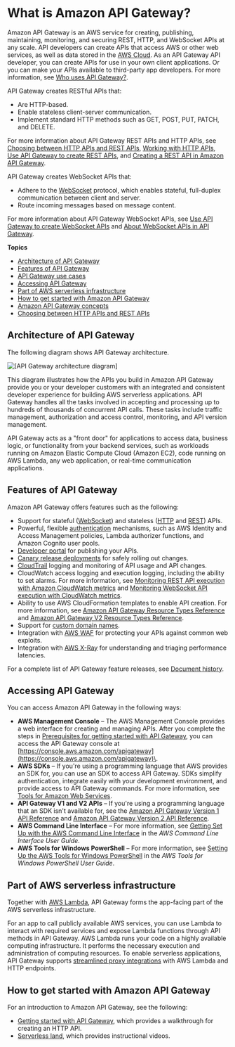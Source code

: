 # What is Amazon API Gateway?<a name="welcome"></a>

Amazon API Gateway is an AWS service for creating, publishing, maintaining, monitoring, and securing REST, HTTP, and WebSocket APIs at any scale\. API developers can create APIs that access AWS or other web services, as well as data stored in the [AWS Cloud](https://aws.amazon.com/what-is-cloud-computing/)\. As an API Gateway API developer, you can create APIs for use in your own client applications\. Or you can make your APIs available to third\-party app developers\. For more information, see [Who uses API Gateway?](api-gateway-overview-developer-experience.md#apigateway-who-uses-api-gateway)\.

API Gateway creates RESTful APIs that:
+ Are HTTP\-based\.
+ Enable stateless client\-server communication\.
+ Implement standard HTTP methods such as GET, POST, PUT, PATCH, and DELETE\.

For more information about API Gateway REST APIs and HTTP APIs, see [Choosing between HTTP APIs and REST APIs](http-api-vs-rest.md), [Working with HTTP APIs](http-api.md), [Use API Gateway to create REST APIs](api-gateway-overview-developer-experience.md#api-gateway-overview-rest), and [Creating a REST API in Amazon API Gateway](how-to-create-api.md)\.

API Gateway creates WebSocket APIs that:
+ Adhere to the [WebSocket](https://tools.ietf.org/html/rfc6455) protocol, which enables stateful, full\-duplex communication between client and server\.
+ Route incoming messages based on message content\.

For more information about API Gateway WebSocket APIs, see [Use API Gateway to create WebSocket APIs](api-gateway-overview-developer-experience.md#api-gateway-overview-websocket) and [About WebSocket APIs in API Gateway](apigateway-websocket-api-overview.md)\.

**Topics**
+ [Architecture of API Gateway](#api-gateway-overview-aws-backbone)
+ [Features of API Gateway](#api-gateway-overview-features)
+ [API Gateway use cases](api-gateway-overview-developer-experience.md)
+ [Accessing API Gateway](#introduction-accessing-apigateway)
+ [Part of AWS serverless infrastructure](#api-gateway-overview-a-serverless-pillar)
+ [How to get started with Amazon API Gateway](#welcome-how-to-get-started)
+ [Amazon API Gateway concepts](api-gateway-basic-concept.md)
+ [Choosing between HTTP APIs and REST APIs](http-api-vs-rest.md)

## Architecture of API Gateway<a name="api-gateway-overview-aws-backbone"></a>

The following diagram shows API Gateway architecture\.

![\[API Gateway architecture diagram\]](http://docs.aws.amazon.com/apigateway/latest/developerguide/images/Product-Page-Diagram_Amazon-API-Gateway-How-Works.png)

This diagram illustrates how the APIs you build in Amazon API Gateway provide you or your developer customers with an integrated and consistent developer experience for building AWS serverless applications\. API Gateway handles all the tasks involved in accepting and processing up to hundreds of thousands of concurrent API calls\. These tasks include traffic management, authorization and access control, monitoring, and API version management\. 

API Gateway acts as a "front door" for applications to access data, business logic, or functionality from your backend services, such as workloads running on Amazon Elastic Compute Cloud \(Amazon EC2\), code running on AWS Lambda, any web application, or real\-time communication applications\.

## Features of API Gateway<a name="api-gateway-overview-features"></a>

Amazon API Gateway offers features such as the following:
+ Support for stateful \([WebSocket](apigateway-websocket-api.md)\) and stateless \([HTTP](http-api.md) and [REST](apigateway-rest-api.md)\) APIs\.
+ Powerful, flexible [authentication](apigateway-control-access-to-api.md) mechanisms, such as AWS Identity and Access Management policies, Lambda authorizer functions, and Amazon Cognito user pools\.
+ [Developer portal](apigateway-developer-portal.md) for publishing your APIs\.
+ [Canary release deployments](canary-release.md) for safely rolling out changes\.
+ [CloudTrail](cloudtrail.md) logging and monitoring of API usage and API changes\.
+ CloudWatch access logging and execution logging, including the ability to set alarms\. For more information, see [Monitoring REST API execution with Amazon CloudWatch metrics](monitoring-cloudwatch.md) and [Monitoring WebSocket API execution with CloudWatch metrics](apigateway-websocket-api-logging.md)\.
+ Ability to use AWS CloudFormation templates to enable API creation\. For more information, see [Amazon API Gateway Resource Types Reference](https://docs.aws.amazon.com/AWSCloudFormation/latest/UserGuide/AWS_ApiGateway.html) and [Amazon API Gateway V2 Resource Types Reference](https://docs.aws.amazon.com/AWSCloudFormation/latest/UserGuide/AWS_ApiGatewayV2.html)\.
+ Support for [custom domain names](how-to-custom-domains.md)\.
+ Integration with [AWS WAF](apigateway-control-access-aws-waf.md) for protecting your APIs against common web exploits\.
+ Integration with [AWS X\-Ray](apigateway-xray.md) for understanding and triaging performance latencies\.

For a complete list of API Gateway feature releases, see [Document history](history.md)\.

## Accessing API Gateway<a name="introduction-accessing-apigateway"></a>

You can access Amazon API Gateway in the following ways:
+ **AWS Management Console** – The AWS Management Console provides a web interface for creating and managing APIs\. After you complete the steps in [Prerequisites for getting started with API Gateway](setting-up.md), you can access the API Gateway console at [https://console.aws.amazon.com/apigateway](https://console.aws.amazon.com/apigateway)\.
+ **AWS SDKs** – If you're using a programming language that AWS provides an SDK for, you can use an SDK to access API Gateway\. SDKs simplify authentication, integrate easily with your development environment, and provide access to API Gateway commands\. For more information, see [Tools for Amazon Web Services](https://aws.amazon.com/tools)\.
+ **API Gateway V1 and V2 APIs** – If you're using a programming language that an SDK isn't available for, see the [Amazon API Gateway Version 1 API Reference](https://docs.aws.amazon.com/apigateway/api-reference/) and [Amazon API Gateway Version 2 API Reference](https://docs.aws.amazon.com/apigatewayv2/latest/api-reference/api-reference.html)\.
+ **AWS Command Line Interface** – For more information, see [Getting Set Up with the AWS Command Line Interface](https://docs.aws.amazon.com/cli/latest/userguide/) in the *AWS Command Line Interface User Guide*\.
+ **AWS Tools for Windows PowerShell** – For more information, see [Setting Up the AWS Tools for Windows PowerShell](https://docs.aws.amazon.com/powershell/latest/userguide/) in the *AWS Tools for Windows PowerShell User Guide*\.

## Part of AWS serverless infrastructure<a name="api-gateway-overview-a-serverless-pillar"></a>

Together with [AWS Lambda](https://docs.aws.amazon.com/lambda/latest/dg/), API Gateway forms the app\-facing part of the AWS serverless infrastructure\. 

For an app to call publicly available AWS services, you can use Lambda to interact with required services and expose Lambda functions through API methods in API Gateway\. AWS Lambda runs your code on a highly available computing infrastructure\. It performs the necessary execution and administration of computing resources\. To enable serverless applications, API Gateway supports [streamlined proxy integrations](api-gateway-set-up-simple-proxy.md) with AWS Lambda and HTTP endpoints\. 

## How to get started with Amazon API Gateway<a name="welcome-how-to-get-started"></a>

For an introduction to Amazon API Gateway, see the following:
+ [Getting started with API Gateway](getting-started.md), which provides a walkthrough for creating an HTTP API\.
+ [Serverless land](https://serverlessland.com/video?tag=Amazon%20API%20Gateway), which provides instructional videos\.